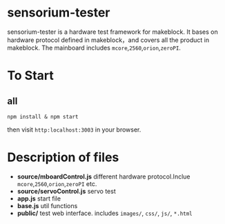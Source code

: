 # sensorium-tester
sensorium-tester is a hardware test framework for makeblock. It bases on hardware protocol defined in makeblock，and covers
all the product in makeblock. The mainboard includes `mcore`,`2560`,`orion`,`zeroPI`.

# To Start

## all

    npm install & npm start

then visit `http:localhost:3003` in your browser.

# Description of files

- **source/mboardControl.js** different hardware protocol.Inclue `mcore`,`2560`,`orion`,`zeroPI` etc.
- **source/servoControl.js** servo test
- **app.js** start file
- **base.js** util functions
- **public/**  test web interface. includes `images/`, `css/`, `js/`, `*.html`
